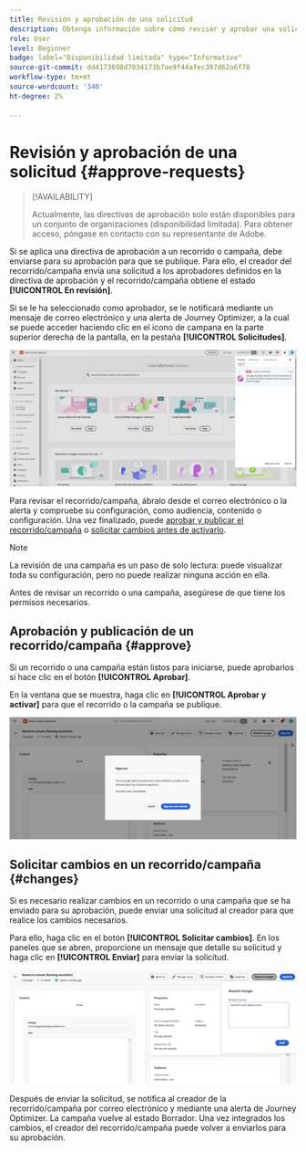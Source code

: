 ```yaml
---
title: Revisión y aprobación de una solicitud
description: Obtenga información sobre cómo revisar y aprobar una solicitud de publicación de recorridos y campañas.
role: User
level: Beginner
badge: label="Disponibilidad limitada" type="Informative"
source-git-commit: dd4173698d7034173b7ae9f44afec397d62a6f78
workflow-type: tm+mt
source-wordcount: '340'
ht-degree: 2%

---
```



# Revisión y aprobación de una solicitud {#approve-requests}

>[!AVAILABILITY]
>
> Actualmente, las directivas de aprobación solo están disponibles para un conjunto de organizaciones (disponibilidad limitada). Para obtener acceso, póngase en contacto con su representante de Adobe.

Si se aplica una directiva de aprobación a un recorrido o campaña, debe enviarse para su aprobación para que se publique. Para ello, el creador del recorrido/campaña envía una solicitud a los aprobadores definidos en la directiva de aprobación y el recorrido/campaña obtiene el estado **[!UICONTROL En revisión]**.

Si se le ha seleccionado como aprobador, se le notificará mediante un mensaje de correo electrónico y una alerta de Journey Optimizer, a la cual se puede acceder haciendo clic en el icono de campana en la parte superior derecha de la pantalla, en la pestaña **[!UICONTROL Solicitudes]**.

![](assets/request-notification.png)

Para revisar el recorrido/campaña, ábralo desde el correo electrónico o la alerta y compruebe su configuración, como audiencia, contenido o configuración.
Una vez finalizado, puede [aprobar y publicar el recorrido/campaña](#approve) o [solicitar cambios antes de activarlo](#changes).

>[!NOTE]
>
>La revisión de una campaña es un paso de solo lectura: puede visualizar toda su configuración, pero no puede realizar ninguna acción en ella.
>
>Antes de revisar un recorrido o una campaña, asegúrese de que tiene los permisos necesarios.

## Aprobación y publicación de un recorrido/campaña {#approve}

Si un recorrido o una campaña están listos para iniciarse, puede aprobarlos si hace clic en el botón **[!UICONTROL Aprobar]**.

En la ventana que se muestra, haga clic en **[!UICONTROL Aprobar y activar]** para que el recorrido o la campaña se publique.

![](assets/approve-request.png)

## Solicitar cambios en un recorrido/campaña {#changes}

Si es necesario realizar cambios en un recorrido o una campaña que se ha enviado para su aprobación, puede enviar una solicitud al creador para que realice los cambios necesarios.

Para ello, haga clic en el botón **[!UICONTROL Solicitar cambios]**. En los paneles que se abren, proporcione un mensaje que detalle su solicitud y haga clic en **[!UICONTROL Enviar]** para enviar la solicitud.

![](assets/request-changes.png)

Después de enviar la solicitud, se notifica al creador de la recorrido/campaña por correo electrónico y mediante una alerta de Journey Optimizer. La campaña vuelve al estado Borrador. Una vez integrados los cambios, el creador del recorrido/campaña puede volver a enviarlos para su aprobación.
